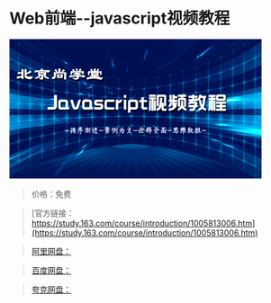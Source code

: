 # Web前端--javascript视频教程

![img](../../../assets/study163/free/a5874e4b-a72a-4d59-99c0-5e44bd96d890.jpg)

> 价格：免费

> [官方链接：https://study.163.com/course/introduction/1005813006.htm](https://study.163.com/course/introduction/1005813006.htm)

> [阿里网盘：]()

> [百度网盘：]()

> [夸克网盘：]()
